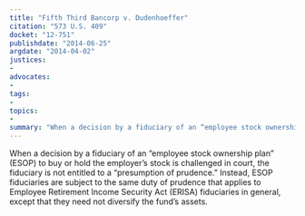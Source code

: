 ```yaml
---
title: "Fifth Third Bancorp v. Dudenhoeffer"
citation: "573 U.S. 409"
docket: "12-751"
publishdate: "2014-06-25"
argdate: "2014-04-02"
justices:
- 
advocates:
- 
tags:
- 
topics:
- 
summary: "When a decision by a fiduciary of an “employee stock ownership plan” (ESOP) to buy or hold the employer’s stock is challenged in court, the fiduciary is not entitled to a “presumption of prudence.” Instead, ESOP fiduciaries are subject to the same duty of prudence that applies to Employee Retirement Income Security Act (ERISA) fiduciaries in general, except that they need not diversify the fund’s assets."
---
```

When a decision by a fiduciary of an “employee stock ownership plan” (ESOP) to buy or hold the employer’s stock is challenged in court, the fiduciary is not entitled to a “presumption of prudence.” Instead, ESOP fiduciaries are subject to the same duty of prudence that applies to Employee Retirement Income Security Act (ERISA) fiduciaries in general, except that they need not diversify the fund’s assets.


